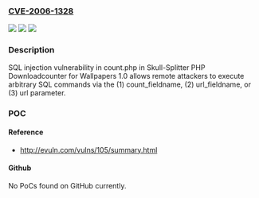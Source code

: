 ### [CVE-2006-1328](https://cve.mitre.org/cgi-bin/cvename.cgi?name=CVE-2006-1328)
![](https://img.shields.io/static/v1?label=Product&message=n%2Fa&color=blue)
![](https://img.shields.io/static/v1?label=Version&message=n%2Fa&color=blue)
![](https://img.shields.io/static/v1?label=Vulnerability&message=n%2Fa&color=brighgreen)

### Description

SQL injection vulnerability in count.php in Skull-Splitter PHP Downloadcounter for Wallpapers 1.0 allows remote attackers to execute arbitrary SQL commands via the (1) count_fieldname, (2) url_fieldname, or (3) url parameter.

### POC

#### Reference
- http://evuln.com/vulns/105/summary.html

#### Github
No PoCs found on GitHub currently.

